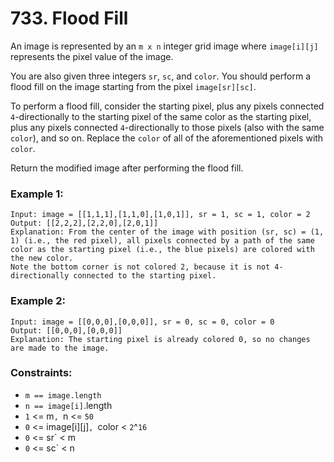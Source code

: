 # 733. Flood Fill

An image is represented by an `m x n` integer grid image where `image[i][j]` represents the pixel value of the image.

You are also given three integers `sr`, `sc`, and `color`. You should perform a flood fill on the image starting from the pixel `image[sr][sc]`.

To perform a flood fill, consider the starting pixel, plus any pixels connected `4`-directionally to the starting pixel of the same color as the starting pixel, plus any pixels connected `4`-directionally to those pixels (also with the same `color`), and so on. Replace the `color` of all of the aforementioned pixels with `color`.

Return the modified image after performing the flood fill.

### Example 1:

```
Input: image = [[1,1,1],[1,1,0],[1,0,1]], sr = 1, sc = 1, color = 2
Output: [[2,2,2],[2,2,0],[2,0,1]]
Explanation: From the center of the image with position (sr, sc) = (1, 1) (i.e., the red pixel), all pixels connected by a path of the same color as the starting pixel (i.e., the blue pixels) are colored with the new color.
Note the bottom corner is not colored 2, because it is not 4-directionally connected to the starting pixel.
```

### Example 2:

```
Input: image = [[0,0,0],[0,0,0]], sr = 0, sc = 0, color = 0
Output: [[0,0,0],[0,0,0]]
Explanation: The starting pixel is already colored 0, so no changes are made to the image.
```

### Constraints:

- `m == image.length`
- `n == image[i]`.length
- `1` <= m`, `n <= `50`
- `0` <= image[i][j]`, `color < `2`^`16`
- `0` <= sr` < m
- `0` <= sc` < n
